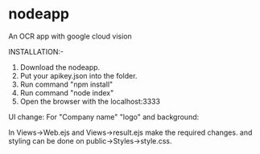 # nodeapp
An OCR app with google cloud vision


INSTALLATION:-

1. Download the nodeapp.
2. Put your apikey.json into the folder.
3. Run command "npm install"
4. Run command "node index"
5. Open the browser with the localhost:3333


UI change:
For "Company name" "logo" and background:

In Views->Web.ejs and Views->result.ejs make the required changes.
and styling can be done on public->Styles->style.css.




